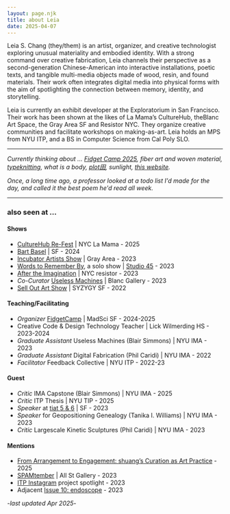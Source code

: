 ```yaml
---
layout: page.njk
title: about Leia
date: 2025-04-07
---
```

Leia S. Chang (they/them) is an artist, organizer, and creative technologist exploring unusual materiality and embodied identity. With a strong command over creative fabrication, Leia channels their perspective as a second-generation Chinese-American into interactive installations, poetic texts, and tangible multi-media objects made of wood, resin, and found materials. Their work often integrates digital media into physical forms with the aim of spotlighting the connection between memory, identity, and storytelling. 

Leia is currently an exhibit developer at the Exploratorium in San Francisco. Their work has been shown at the likes of La Mama’s CultureHub, theBlanc Art Space, the Gray Area SF and Resistor NYC. They organize creative communities and facilitate workshops on making-as-art. Leia holds an MPS from NYU ITP, and a BS in Computer Science from Cal Poly SLO.

---

*Currently thinking about ... [Fidget Camp 2025](https://fidgetcamp.com/), fiber art and woven material, [typeknitting](https://typeknitting.net/), what is a body, [plot田](https://www.instagram.com/plooooooot/), sunlight, [this website](/absolutely-everything).*

*Once, a long time ago, a professor looked at a todo list I'd made for the day, and called it the best poem he'd read all week.* 

---

### also seen at ...

#### Shows 
- [CultureHub Re-Fest](https://www.culturehub.org/re-fest-2025) | NYC La Mama - 2025
- [Bart Basel](https://bartbasel.org/) | SF - 2024
- [Incubator Artists Show](https://grayarea.org/event/gray-area-incubator-salon-2023-2/) | Gray Area - 2023
- [Words to Remember By](https://leiac.me/content/2024/2024-01-01_Words-to-Remember-By/), a solo show | [Studio 45](https://www.workatthestudio.com) - 2023
- [After the Imagination](https://www.instagram.com/p/CqMdQHeNFD9/) | NYC resistor - 2023 
- *Co-Curator* [Useless Machines](https://www.theblanc.art/exhibition/useless-machines-a-curated-student-show) | Blanc Gallery - 2023
- [Sell Out Art Show](https://www.syzygysf.com/event-details/sell-out-art-show) | SYZYGY SF - 2022 

#### Teaching/Facilitating
- *Organizer* [FidgetCamp](https://fidgetcamp.com) | MadSci SF - 2024-2025 
- Creative Code & Design Technology Teacher | Lick Wilmerding HS - 2023-2024 
- *Graduate Assistant* Useless Machines (Blair Simmons) | NYU IMA - 2023 
- *Graduate Assistant* Digital Fabrication (Phil Caridi) | NYU IMA - 2022 
- *Facilitator* Feedback Collective | NYU ITP - 2022-23 

#### Guest
- *Critic* IMA Capstone (Blair Simmons) | NYU IMA - 2025
- *Critic* ITP Thesis | NYU TIP - 2025
- *Speaker* at [tiat 5 & 6](https://ashherr.github.io/tiat/) | SF - 2023
- *Speaker* for Geopositioning Genealogy (Tanika I. Williams) | NYU IMA - 2023
- *Critic* Largescale Kinetic Sculptures (Phil Caridi) | NYU IMA - 2023 

#### Mentions
- [From Arrangement to Engagement: shuang’s Curation as Art Practice](https://www.art-insider.com/from-arrangement-to-engagement-shuangs-curation-as-art-practice/7144) - 2025 
- [SPAMtember](https://hudsonweekly.com/spamtember-unveils-playful-creativity-a-humorous-exploration-of-cultural-identity-at-all-street-gallery/) | All St Gallery - 2023
- [ITP Instagram](https://www.instagram.com/p/CoyVPdUAt1P/) project spotlight - 2023 
- Adjacent [Issue 10: endoscope](https://adjacent-ecoscope.itp.io/Noting-the-Details) - 2023 

-*last updated Apr 2025*-
